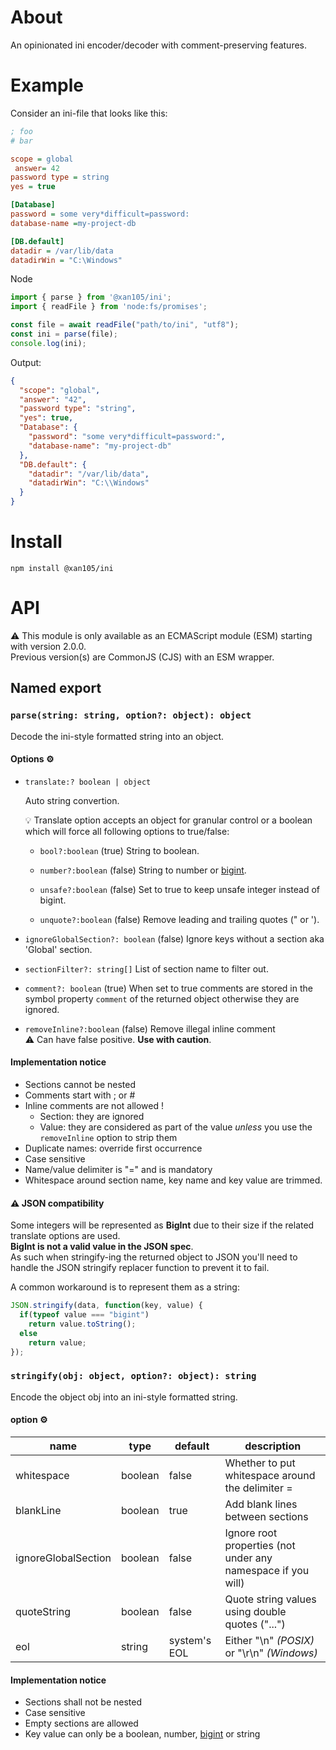 About
=====

An opinionated ini encoder/decoder with comment-preserving features.

Example
=======

Consider an ini-file that looks like this:

```ini
; foo
# bar

scope = global
 answer= 42
password type = string
yes = true

[Database]
password = some very*difficult=password:
database-name =my-project-db

[DB.default]
datadir = /var/lib/data
datadirWin = "C:\Windows"
```

Node

```js
import { parse } from '@xan105/ini';
import { readFile } from 'node:fs/promises';

const file = await readFile("path/to/ini", "utf8");
const ini = parse(file);
console.log(ini);
```

Output:

```json
{
  "scope": "global",
  "answer": "42",
  "password type": "string",
  "yes": true,
  "Database": {
    "password": "some very*difficult=password:",
    "database-name": "my-project-db"
  },
  "DB.default": {
    "datadir": "/var/lib/data",
    "datadirWin": "C:\\Windows"
  }
}
```

Install
=======

```
npm install @xan105/ini
```

API
===

⚠️ This module is only available as an ECMAScript module (ESM) starting with version 2.0.0.<br />
Previous version(s) are CommonJS (CJS) with an ESM wrapper.

## Named export

### `parse(string: string, option?: object): object`

Decode the ini-style formatted string into an object.

#### Options ⚙️

- `translate:? boolean | object`

  Auto string convertion.
  
  💡 Translate option accepts an object for granular control or a boolean which will force all following options to true/false:
  
  + `bool?:boolean` (true)
    String to boolean.
    
  + `number?:boolean` (false)
    String to number or [bigint](https://developer.mozilla.org/en-US/docs/Web/JavaScript/Reference/Global_Objects/BigInt).
    
  + `unsafe?:boolean` (false)
    Set to true to keep unsafe integer instead of bigint.
    
  + `unquote?:boolean` (false)
    Remove leading and trailing quotes (" or ').

- `ignoreGlobalSection?: boolean` (false)
  Ignore keys without a section aka 'Global' section.
  
- `sectionFilter?: string[]`
  List of section name to filter out.
  
- `comment?: boolean` (true)
  When set to true comments are stored in the symbol property `comment` of the returned object otherwise they are ignored.
  
- `removeInline?:boolean` (false)
  Remove illegal inline comment<br/>
  ⚠️ Can have false positive. **Use with caution**.

#### Implementation notice

- Sections cannot be nested
- Comments start with ; or #
- Inline comments are not allowed !
  + Section: they are ignored
  + Value: they are considered as part of the value _unless_ you use the `removeInline` option to strip them
- Duplicate names: override first occurrence
- Case sensitive
- Name/value delimiter is "=" and is mandatory
- Whitespace around section name, key name and key value are trimmed.

#### ⚠️ JSON compatibility

Some integers will be represented as **BigInt** due to their size if the related translate options are used.<br/>
**BigInt is not a valid value in the JSON spec**.<br/>
As such when stringify-ing the returned object to JSON you'll need to handle the JSON stringify replacer function to prevent it to fail.

A common workaround is to represent them as a string:

```js
JSON.stringify(data, function(key, value) {
  if(typeof value === "bigint")
    return value.toString();
  else
    return value;
});
```

### `stringify(obj: object, option?: object): string`

Encode the object obj into an ini-style formatted string.

#### option ⚙️

|name|type|default|description|
|----|----|-------|-----------|
|whitespace|boolean|false|Whether to put whitespace around the delimiter =|
|blankLine|boolean|true|Add blank lines between sections|
|ignoreGlobalSection|boolean|false|Ignore root properties (not under any namespace if you will)|
|quoteString|boolean|false|Quote string values using double quotes ("...")|
|eol|string|system's EOL|Either "\n" _(POSIX)_ or "\r\n" _(Windows)_|

#### Implementation notice

- Sections shall not be nested
- Case sensitive
- Empty sections are allowed
- Key value can only be a boolean, number, [bigint](https://developer.mozilla.org/en-US/docs/Web/JavaScript/Reference/Global_Objects/BigInt) or string
